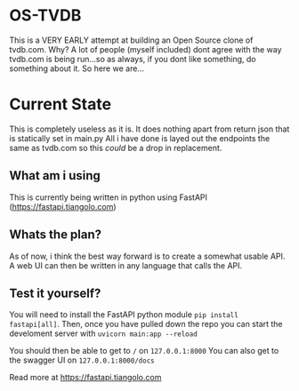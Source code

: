 # OS-TVDB

This is a VERY EARLY attempt at building an Open Source clone of tvdb.com.
Why? A lot of people (myself included) dont agree with the way tvdb.com is being run...so as always, if you dont like something, do something about it. So here we are...


# Current State

This is completely useless as it is. It does nothing apart from return json that is statically set in main.py
All i have done is layed out the endpoints the same as tvdb.com so this _could_ be a drop in replacement. 

## What am i using
This is currently being written in python using FastAPI (https://fastapi.tiangolo.com)

## Whats the plan?

As of now, i think the best way forward is to create a somewhat usable API.
A web UI can then be written in any language that calls the API.


## Test it yourself?

You will need to install the FastAPI python module `pip install fastapi[all]`.
Then, once you have pulled down the repo you can start the develoment server with `uvicorn main:app --reload`

You should then be able to get to `/` on `127.0.0.1:8000`
You can also get to the swagger UI on `127.0.0.1:8000/docs`

Read more at https://fastapi.tiangolo.com